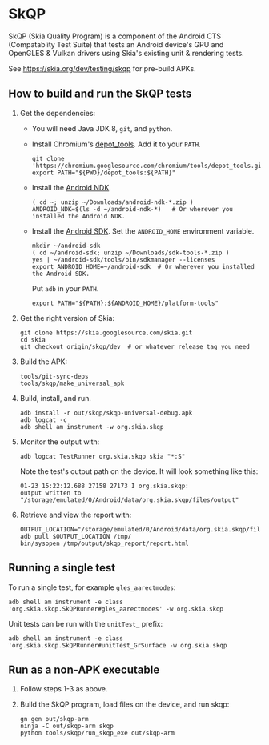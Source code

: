SkQP
====

SkQP (Skia Quality Program) is a component of the Android CTS (Compatablity
Test Suite) that tests an Android device's GPU and OpenGLES & Vulkan drivers
using Skia's existing unit & rendering tests.

See https://skia.org/dev/testing/skqp for pre-build APKs.

How to build and run the SkQP tests
-----------------------------------

1.  Get the dependencies:

    -   You will need Java JDK 8, `git`, and `python`.

    -   Install Chromium's [depot\_tools](http://commondatastorage.googleapis.com/chrome-infra-docs/flat/depot_tools/docs/html/depot_tools_tutorial.html).  Add it to your `PATH`.

            git clone 'https://chromium.googlesource.com/chromium/tools/depot_tools.git'
            export PATH="${PWD}/depot_tools:${PATH}"

    -   Install the [Android NDK](https://developer.android.com/ndk/downloads/).

            ( cd ~; unzip ~/Downloads/android-ndk-*.zip )
            ANDROID_NDK=$(ls -d ~/android-ndk-*)   # Or wherever you installed the Android NDK.

    -   Install the [Android SDK](https://developer.android.com/studio/#command-tools).
        Set the `ANDROID_HOME` environment variable.

            mkdir ~/android-sdk
            ( cd ~/android-sdk; unzip ~/Downloads/sdk-tools-*.zip )
            yes | ~/android-sdk/tools/bin/sdkmanager --licenses
            export ANDROID_HOME=~/android-sdk  # Or wherever you installed the Android SDK.

        Put `adb` in your `PATH`.

            export PATH="${PATH}:${ANDROID_HOME}/platform-tools"

2.  Get the right version of Skia:

        git clone https://skia.googlesource.com/skia.git
        cd skia
        git checkout origin/skqp/dev  # or whatever release tag you need

3.  Build the APK:

        tools/git-sync-deps
        tools/skqp/make_universal_apk

4.  Build, install, and run.

        adb install -r out/skqp/skqp-universal-debug.apk
        adb logcat -c
        adb shell am instrument -w org.skia.skqp

5.  Monitor the output with:

        adb logcat TestRunner org.skia.skqp skia "*:S"

    Note the test's output path on the device.  It will look something like this:

        01-23 15:22:12.688 27158 27173 I org.skia.skqp:
        output written to "/storage/emulated/0/Android/data/org.skia.skqp/files/output"

6.  Retrieve and view the report with:

        OUTPUT_LOCATION="/storage/emulated/0/Android/data/org.skia.skqp/files/output"
        adb pull $OUTPUT_LOCATION /tmp/
        bin/sysopen /tmp/output/skqp_report/report.html

Running a single test
---------------------

To run a single test, for example `gles_aarectmodes`:

    adb shell am instrument -e class 'org.skia.skqp.SkQPRunner#gles_aarectmodes' -w org.skia.skqp

Unit tests can be run with the `unitTest_` prefix:

    adb shell am instrument -e class 'org.skia.skqp.SkQPRunner#unitTest_GrSurface -w org.skia.skqp

Run as a non-APK executable
---------------------------

1.  Follow steps 1-3 as above.

2.  Build the SkQP program, load files on the device, and run skqp:

        gn gen out/skqp-arm
        ninja -C out/skqp-arm skqp
        python tools/skqp/run_skqp_exe out/skqp-arm

